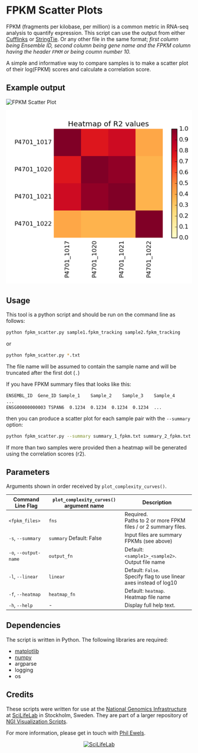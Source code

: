 
# FPKM Scatter Plots
FPKM (fragments per kilobase, per million) is a common metric in RNA-seq analysis to quantify expression. This script can use the output from either [Cufflinks](http://cole-trapnell-lab.github.io/cufflinks/) or [StringTie](https://ccb.jhu.edu/software/stringtie/). Or any other file in the same format; _first column being Ensemble ID, second column being gene name and the FPKM column having the header `FPKM` or being coumn number 10._ 

A simple and informative way to compare samples is to make a scatter plot of their
log(FPKM) scores and calculate a correlation score. 

## Example output
![FPKM Scatter Plot](../../examples/fpkm_scatter.png)


![FPKM Scatter Plot](../../examples/heatmap.png)
## Usage

This tool is a python script and should be run on the command line as follows:

```bash
python fpkm_scatter.py sample1.fpkm_tracking sample2.fpkm_tracking
```
or 

```bash
python fpkm_scatter.py *.txt 
```
The file name will be assumed to contain the sample name and will be truncated after the first dot (`.`) 

If you have FPKM summary files that looks like this:

```
ENSEMBL_ID	Gene_ID	Sample_1	Sample_2	Sample_3	Sample_4	...
ENSG00000000003	TSPAN6	0.1234	0.1234	0.1234	0.1234	...
```

then you can produce a scatter plot for each sample pair with the `--summary` option:

```bash
python fpkm_scatter.py --summary summary_1_fpkm.txt summary_2_fpkm.txt
```

If more than two samples were provided then a heatmap will be generated using the correlation scores (r2).
## Parameters

Arguments shown in order received by `plot_complexity_curves()`.

Command Line Flag | `plot_complexity_curves()` argument name | Description
----------------- | -------------------- | -----------
`<fpkm_files>` | `fns` | Required.<br>Paths to 2 or more FPKM files / or 2 summary files.
`-s`, `--summary` | `summary` Default: False<br>|Input files are summary FPKMs (see above)
`-o`, `--output-name` | `output_fn` | Default: `<sample1>_<sample2>`.<br>Output file name
`-l`, `--linear` | `linear` | Default: `False`.<br>Specify flag to use linear axes instead of log10
`-f`, `--heatmap` | `heatmap_fn` | Default: `heatmap`.<br>Heatmap file name
`-h`, `--help` | - | Display full help text.

## Dependencies

The script is written in Python. The following libraries are required:

* [matplotlib](http://matplotlib.org/)
* [numpy](http://www.numpy.org/)
* argparse
* logging
* os


## Credits
These scripts were written for use at the 
[National Genomics Infrastructure](https://portal.scilifelab.se/genomics/)
at [SciLifeLab](http://www.scilifelab.se/) in Stockholm, Sweden. They are 
part of a larger repository of
[NGI Visualization Scripts](https://github.com/SciLifeLab/ngi_visualizations).

For more information, please get in touch with
[Phil Ewels](https://github.com/ewels).

<p align="center"><a href="http://www.scilifelab.se/" target="_blank"><img src="../../examples/SciLifeLab_logo.png" title="SciLifeLab"></a></p>

